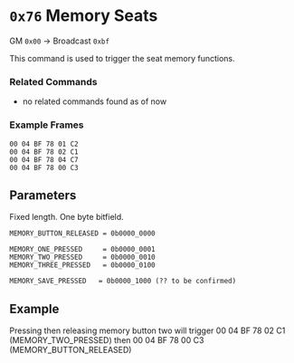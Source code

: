 # `0x76` Memory Seats

GM `0x00` → Broadcast `0xbf`

This command is used to trigger the seat memory functions.

### Related Commands

- no related commands found as of now

### Example Frames

    00 04 BF 78 01 C2
    00 04 BF 78 02 C1
    00 04 BF 78 04 C7
    00 04 BF 78 00 C3

## Parameters

Fixed length. One byte bitfield.

    MEMORY_BUTTON_RELEASED = 0b0000_0000

    MEMORY_ONE_PRESSED     = 0b0000_0001
    MEMORY_TWO_PRESSED     = 0b0000_0010
    MEMORY_THREE_PRESSED   = 0b0000_0100

    MEMORY_SAVE_PRESSED   = 0b0000_1000 (?? to be confirmed)

## Example

Pressing then releasing memory button two will trigger 00 04 BF 78 02 C1 (MEMORY_TWO_PRESSED) then 00 04 BF 78 00 C3 (MEMORY_BUTTON_RELEASED)
